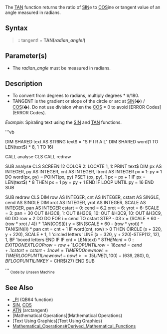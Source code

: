 The [TAN](TAN) function returns the ratio of [SIN](SIN)e to [COS](COS)ine or tangent value of an angle measured in radians.


## Syntax

> :: tangent! = **TAN(***radian_angle!***)**


## Parameter(s)

* The *radian_angle* must be measured in radians. 


## Description

* To convert from degrees to radians, multiply degrees * π/180.
* TANGENT is the gradient or slope of the circle or arc at [SIN](SIN)(�) / [COS](COS)(�). Do not use division when the [COS](COS) = 0 to avoid [ERROR Codes](ERROR Codes).


*Example:* Spiraling text using the [SIN](SIN) and [TAN](TAN) functions.

'''vb

DIM SHARED text AS STRING
text$ = "S P I R A L"
DIM SHARED word(1 TO LEN(text$) * 8, 1 TO 16)

CALL analyse
CLS
CALL redraw

SUB analyse
CLS
SCREEN 12
COLOR 2: LOCATE 1, 1: PRINT text$
DIM px AS INTEGER, py AS INTEGER, cnt AS INTEGER, ltrcnt AS INTEGER
px = 1: py = 1
DO
  word(px, py) = POINT(px, py)
  PSET (px, py), 1
  px = px + 1
  IF px = LEN(text$) * 8 THEN
    px = 1
    py = py + 1
  END IF
LOOP UNTIL py = 16
END SUB

SUB redraw
CLS
DIM row AS INTEGER, cnt AS INTEGER, cstart AS SINGLE, cend AS SINGLE
DIM xrot AS INTEGER, yrot AS INTEGER, SCALE AS INTEGER, pan AS INTEGER
cstart = 0: cend = 6.2
xrot = 6: yrot = 6: SCALE = 3: pan = 30
OUT &H3C8, 1: OUT &H3C9, 10: OUT &H3C9, 10: OUT &H3C9, 60
DO
  row = 2
  DO
    DO
      FOR i = cend TO cstart STEP -.03
        x = (SCALE * 60 - (row * xrot / 4)) * TAN(COS(i))
        y = SIN(SCALE * 60 - (row * yrot)) * TAN(SIN(i)) * pan
        cnt = cnt + 1
        IF word(cnt, row) > 0 THEN 
          CIRCLE (x + 320, y + 220), SCALE + 1, 1              'circled letters
          'LINE (x + 320, y + 220)-STEP(12, 12), 1, BF  'boxed letters
        END IF
        IF cnt = LEN(text$) * 8 THEN cnt = 0: EXIT DO
      NEXT
    LOOP
    row = row + 1
  LOOP UNTIL row = 16
  cend = cend + .1
  cstart = cstart + .1
  now! = TIMER
  DO
    newnow! = TIMER
  LOOP UNTIL newnow! - now! >= .15
  LINE (1, 100)-(639, 280), 0, BF
LOOP UNTIL INKEY$ = CHR$(27)
END SUB 

'''
<sub>Code by Unseen Machine</sub>


## See Also

* [_PI](_PI) (QB64 function)
* [SIN](SIN), [COS](COS)
* [ATN](ATN) (arctangent)
* [Mathematical Operations](Mathematical Operations)
* [Text Using Graphics](Text Using Graphics)
* [Mathematical_Operations#Derived_Mathematical_Functions](Mathematical_Operations#Derived_Mathematical_Functions)





